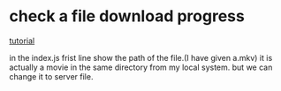 # check a file download progress

[tutorial](https://adnan-tech.com/show-progress-of-download-with-remaining-time-javascript/)

in the index.js frist line show the path of the file.(I have given a.mkv) it is actually a movie in the same directory from my local system. but we can change it to server file.
